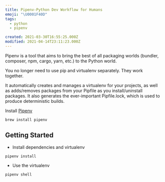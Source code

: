 ```yaml
---
title: Pipenv-Python Dev Workflow for Humans
emoji: "\U0001F40D"
tags:
  - python
  - pipenv

created: 2021-03-30T16:55:25.000Z
modified: 2021-04-14T23:11:23.000Z
---
```


Pipenv is a tool that aims to bring the best of all packaging worlds (bundler, composer, npm, cargo, yarn, etc.) to the Python world.

You no longer need to use pip and virtualenv separately. They work together.

It automatically creates and manages a virtualenv for your projects, as well as adds/removes packages from your Pipfile as you install/uninstall packages. It also generates the ever-important Pipfile.lock, which is used to produce deterministic builds.

Install [Pipenv](https://pipenv-fork.readthedocs.io/en/latest/install.html)

```sh
brew install pipenv
```

## Getting Started

- Install dependencies and virtualenv

```sh
pipenv install
```

- Use the virtualenv

```sh
pipenv shell
```
